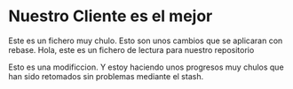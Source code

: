 # Nuestro Cliente es el mejor

Este es un fichero muy chulo. Esto son unos cambios que se aplicaran con rebase.
Hola, este es un fichero de lectura para nuestro repositorio

Esto es una modificcion. Y estoy haciendo unos progresos muy chulos que han sido retomados sin problemas mediante el stash.
